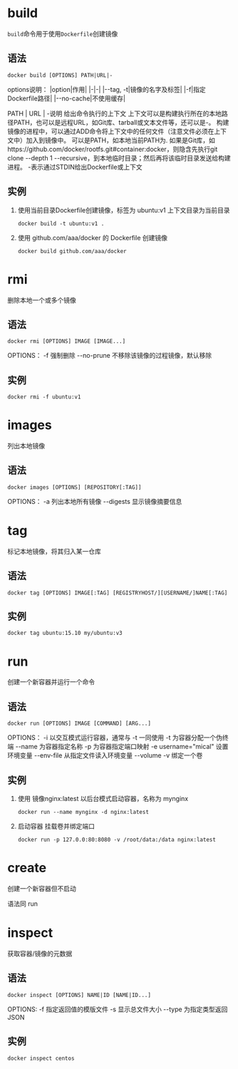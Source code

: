 # build
`build`命令用于使用`Dockerfile`创建镜像
## 语法
```
docker build [OPTIONS] PATH|URL|-
```

options说明：
|option|作用|
|-|-|
|--tag, -t|镜像的名字及标签|
|-f|指定Dockerfile路径|
|--no-cache|不使用缓存|

PATH | URL | -说明
给出命令执行的上下文
上下文可以是构建执行所在的本地路径PATH，也可以是远程URL，如Git库、tarball或文本文件等，还可以是-。
构建镜像的进程中，可以通过ADD命令将上下文中的任何文件（注意文件必须在上下文中）加入到镜像中。
可以是PATH，如本地当前PATH为.
如果是Git库，如https://github.com/docker/rootfs.git#container:docker，则隐含先执行git clone --depth 1 --recursive，到本地临时目录；然后再将该临时目录发送给构建进程。
-表示通过STDIN给出Dockerfile或上下文

## 实例
1. 使用当前目录Dockerfile创建镜像，标签为 ubuntu:v1  上下文目录为当前目录
   ```
   docker build -t ubuntu:v1 .
   ```
2. 使用 github.com/aaa/docker 的 Dockerfile 创建镜像
   ```
   docker build github.com/aaa/docker
   ```


# rmi
删除本地一个或多个镜像

## 语法
```
docker rmi [OPTIONS] IMAGE [IMAGE...]
```

OPTIONS：
-f    强制删除
--no-prune  不移除该镜像的过程镜像，默认移除

## 实例
```
docker rmi -f ubuntu:v1
```

# images
列出本地镜像

## 语法
```
docker images [OPTIONS] [REPOSITORY[:TAG]]
```
OPTIONS：
-a    列出本地所有镜像
--digests  显示镜像摘要信息

# tag
标记本地镜像，将其归入某一仓库

## 语法
```
docker tag [OPTIONS] IMAGE[:TAG] [REGISTRYHOST/][USERNAME/]NAME[:TAG]
```

## 实例
```
docker tag ubuntu:15.10 my/ubuntu:v3
```


# run
创建一个新容器并运行一个命令
## 语法
```
docker run [OPTIONS] IMAGE [COMMAND] [ARG...]
```
OPTIONS：
-i    以交互模式运行容器，通常与 -t 一同使用
-t    为容器分配一个伪终端
--name  为容器指定名称
-p    为容器指定端口映射
-e username="mical"   设置环境变量
--env-file   从指定文件读入环境变量
--volume -v   绑定一个卷

## 实例
1. 使用 镜像nginx:latest 以后台模式启动容器，名称为 mynginx
   ```
   docker run --name mynginx -d nginx:latest
   ```
2. 启动容器  挂载卷并绑定端口
   ```
   docker run -p 127.0.0:80:8080 -v /root/data:/data nginx:latest
   ```

# create
创建一个新容器但不启动

语法同 run 

# inspect
获取容器/镜像的元数据

## 语法
```
docker inspect [OPTIONS] NAME|ID [NAME|ID...]
```
OPTIONS:
-f    指定返回值的模版文件
-s    显示总文件大小
--type   为指定类型返回JSON

## 实例
```
docker inspect centos
```